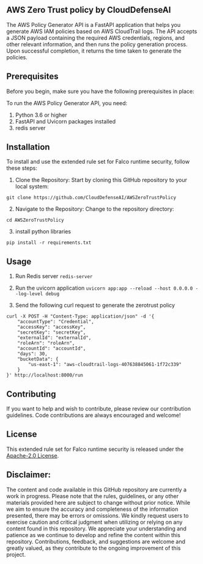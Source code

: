 ## AWS Zero Trust policy by CloudDefenseAI

The AWS Policy Generator API is a FastAPI application that helps you generate AWS IAM policies based on AWS CloudTrail logs. The API accepts a JSON payload containing the required AWS credentials, regions, and other relevant information, and then runs the policy generation process. Upon successful completion, it returns the time taken to generate the policies.

## Prerequisites

Before you begin, make sure you have the following prerequisites in place:

To run the AWS Policy Generator API, you need:

1. Python 3.6 or higher
2. FastAPI and Uvicorn packages installed
3. redis server

## Installation

To install and use the extended rule set for Falco runtime security, follow these steps:

1. Clone the Repository: Start by cloning this GitHub repository to your local system:

```
git clone https://github.com/CloudDefenseAI/AWSZeroTrustPolicy
```

2. Navigate to the Repository: Change to the repository directory:

```
cd AWSZeroTrustPolicy
```

3. install python libraries

```
pip install -r requirements.txt
```

## Usage

1. Run Redis server
   `redis-server`

2. Run the uvicorn application
   `uvicorn app:app --reload --host 0.0.0.0 --log-level debug`

3. Send the following curl request to generate the zerotrust policy

```
curl -X POST -H "Content-Type: application/json" -d '{
    "accountType": "Credential",
    "accessKey": "accessKey",
    "secretKey": "secretKey",
    "externalId": "externalId",
    "roleArn": "roleArn",
    "accountId": "accountId",
    "days": 30,
    "bucketData": {
        "us-east-1": "aws-cloudtrail-logs-407638845061-1f72c339"
    }
}' http://localhost:8000/run
```

## Contributing

If you want to help and wish to contribute, please review our contribution guidelines. Code contributions are always encouraged and welcome!

## License

This extended rule set for Falco runtime security is released under the [Apache-2.0 License](url).

## Disclaimer:

The content and code available in this GitHub repository are currently a work in progress. Please note that the rules, guidelines, or any other materials provided here are subject to change without prior notice.
While we aim to ensure the accuracy and completeness of the information presented, there may be errors or omissions. We kindly request users to exercise caution and critical judgment when utilizing or relying on any content found in this repository.
We appreciate your understanding and patience as we continue to develop and refine the content within this repository. Contributions, feedback, and suggestions are welcome and greatly valued, as they contribute to the ongoing improvement of this project.
